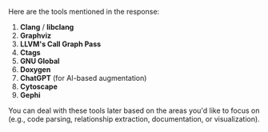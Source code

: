 Here are the tools mentioned in the response:

1. **Clang** / **libclang**
2. **Graphviz**
3. **LLVM's Call Graph Pass**
4. **Ctags**
5. **GNU Global**
6. **Doxygen**
7. **ChatGPT** (for AI-based augmentation)
8. **Cytoscape**
9. **Gephi**

You can deal with these tools later based on the areas you'd like to focus on (e.g., code parsing, relationship extraction, documentation, or visualization).
